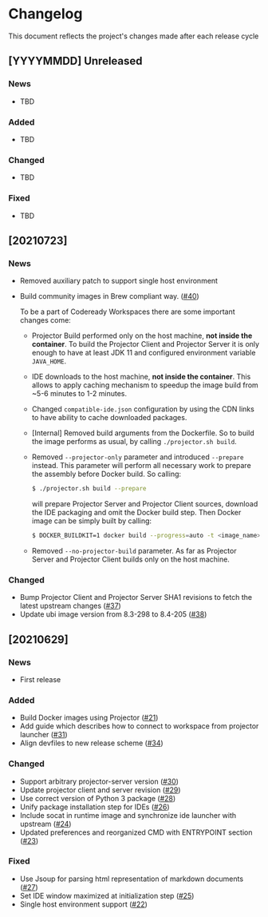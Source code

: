 # Changelog
This document reflects the project's changes made after each release cycle

## [YYYYMMDD] Unreleased

### News

- TBD

### Added

- TBD

### Changed

- TBD

### Fixed

- TBD

## [20210723]

### News

- Removed auxiliary patch to support single host environment

- Build community images in Brew compliant way. ([#40](https://github.com/che-incubator/jetbrains-editor-images/pull/40))

  To be a part of Codeready Workspaces there are some important changes come:

  - Projector Build performed only on the host machine, **not inside the container**. To build the Projector Client and Projector Server it is only enough to have at least JDK 11 and configured environment variable `JAVA_HOME`.

  - IDE downloads to the host machine, **not inside the container**. This allows to apply caching mechanism to speedup the image build from ~5-6 minutes to 1-2 minutes.

  - Changed `compatible-ide.json` configuration by using the CDN links to have ability to cache downloaded packages.

  - [Internal] Removed build arguments from the Dockerfile. So to build the image performs as usual, by calling `./projector.sh build`.

  - Removed `--projector-only` parameter and introduced `--prepare` instead. This parameter will perform all necessary work to prepare the assembly before Docker build. So calling:

    ```sh
    $ ./projector.sh build --prepare
    ```

    will prepare Projector Server and Projector Client sources, download the IDE packaging and omit the Docker build step. Then Docker image can be simply built by calling:

    ```sh
    $ DOCKER_BUILDKIT=1 docker build --progress=auto -t <image_name> -f Dockerfile .
    ```

  - Removed `--no-projector-build` parameter. As far as Projector Server and Projector Client builds only on the host machine.

### Changed

- Bump Projector Client and Projector Server SHA1 revisions to fetch the latest upstream changes ([#37](https://github.com/che-incubator/jetbrains-editor-images/pull/37))
- Update ubi image version from 8.3-298 to 8.4-205 ([#38](https://github.com/che-incubator/jetbrains-editor-images/pull/38))

## [20210629]

### News

- First release

### Added

- Build Docker images using Projector ([#21](https://github.com/che-incubator/jetbrains-editor-images/pull/21))
- Add guide which describes how to connect to workspace from projector launcher ([#31](https://github.com/che-incubator/jetbrains-editor-images/pull/31))
- Align devfiles to new release scheme ([#34](https://github.com/che-incubator/jetbrains-editor-images/pull/34))

### Changed

- Support arbitrary projector-server version ([#30](https://github.com/che-incubator/jetbrains-editor-images/pull/30))
- Update projector client and server revision ([#29](https://github.com/che-incubator/jetbrains-editor-images/pull/29))
- Use correct version of Python 3 package ([#28](https://github.com/che-incubator/jetbrains-editor-images/pull/28))
- Unify package installation step for IDEs ([#26](https://github.com/che-incubator/jetbrains-editor-images/pull/26))
- Include socat in runtime image and synchronize ide launcher with upstream ([#24](https://github.com/che-incubator/jetbrains-editor-images/pull/24))
- Updated preferences and reorganized CMD with ENTRYPOINT section ([#23](https://github.com/che-incubator/jetbrains-editor-images/pull/23))

### Fixed

- Use Jsoup for parsing html representation of markdown documents ([#27](https://github.com/che-incubator/jetbrains-editor-images/pull/27))
- Set IDE window maximized at initialization step ([#25](https://github.com/che-incubator/jetbrains-editor-images/pull/25))
- Single host environment support ([#22](https://github.com/che-incubator/jetbrains-editor-images/pull/22))

